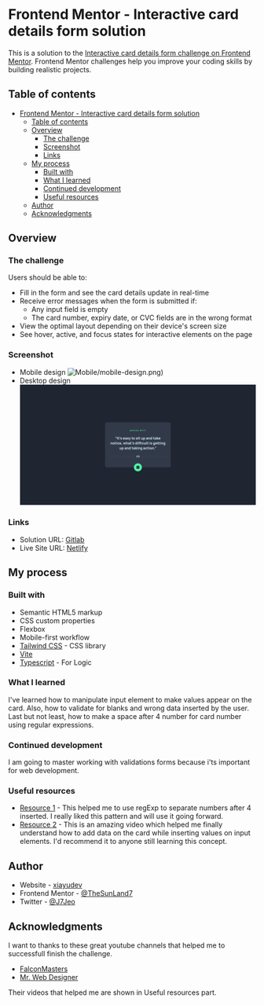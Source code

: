 # Frontend Mentor - Interactive card details form solution

This is a solution to the [Interactive card details form challenge on Frontend Mentor](https://www.frontendmentor.io/challenges/interactive-card-details-form-XpS8cKZDWw). Frontend Mentor challenges help you improve your coding skills by building realistic projects. 

## Table of contents

- [Frontend Mentor - Interactive card details form solution](#frontend-mentor---interactive-card-details-form-solution)
  - [Table of contents](#table-of-contents)
  - [Overview](#overview)
    - [The challenge](#the-challenge)
    - [Screenshot](#screenshot)
    - [Links](#links)
  - [My process](#my-process)
    - [Built with](#built-with)
    - [What I learned](#what-i-learned)
    - [Continued development](#continued-development)
    - [Useful resources](#useful-resources)
  - [Author](#author)
  - [Acknowledgments](#acknowledgments)

## Overview

### The challenge

Users should be able to:

- Fill in the form and see the card details update in real-time
- Receive error messages when the form is submitted if:
  - Any input field is empty
  - The card number, expiry date, or CVC fields are in the wrong format
- View the optimal layout depending on their device's screen size
- See hover, active, and focus states for interactive elements on the page

### Screenshot

- Mobile design ![Mobile](/public/images://www.frontendmentor.io/profile/c)/mobile-design.png)
- Desktop design ![Desktop](/public/images/desktop-design.png)

### Links

- Solution URL: [Gitlab](https://gitlab.com/xiayudev/interactive-card-form)
- Live Site URL: [Netlify](https://interactive-form-mentor.netlify.app/)

## My process

### Built with

- Semantic HTML5 markup
- CSS custom properties
- Flexbox
- Mobile-first workflow
- [Tailwind CSS](https://tailwindcss.com/) - CSS library
- [Vite](https://vite.dev)
- [Typescript](https://typescriptlang.org/) - For Logic

### What I learned
I've learned how to manipulate input element to make values appear on the card. Also, how to validate for blanks and wrong data inserted by the user. Last but not least, how to make a space after 4 number for card number using regular expressions.

### Continued development

I am going to master working with validations forms because i'ts important for web development.

### Useful resources

- [Resource 1](https://www.youtube.com/watch?v=7bciaLTTr7s&list=LL&index=1&t=1530s) - This helped me to use regExp to separate numbers after 4 inserted. I really liked this pattern and will use it going forward.
- [Resource 2](https://www.youtube.com/watch?v=G7_VTWnWz40&list=LL&index=2) - This is an amazing video which helped me finally understand how to add data on the card while inserting values on input elements. I'd recommend it to anyone still learning this concept.

## Author

- Website - [xiayudev](https://my-portfolio-v2-1.pages.dev/)
- Frontend Mentor - [@TheSunLand7](https://www.frontendmentor.io/profile/TheSunLand7)
- Twitter - [@J7Jeo](https://www.twitter.com/J7Jeo)

## Acknowledgments

I want to thanks to these great youtube channels that helped me to successfull finish the challenge.
- [FalconMasters](https://www.youtube.com/c/FalconMasters)
- [Mr. Web Designer](https://www.youtube.com/c/MrWebDesignerAnas)

Their videos that helped me are shown in Useful resources part.
